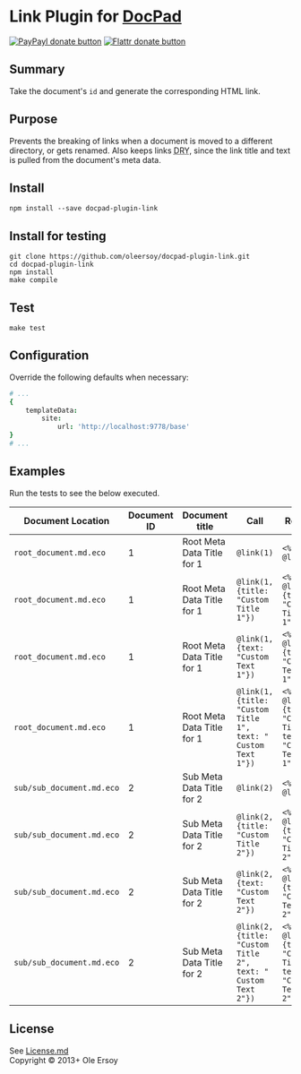 # Link Plugin for [DocPad](http://docpad.org)

[![PayPayl donate button](http://img.shields.io/paypal/donate.png?color=yellow)](https://www.paypal.com/cgi-bin/webscr?cmd=_s-xclick&hosted_button_id=HRXZXEADXLYT8 "Donate once-off to this project using Paypal")
[![Flattr donate button](http://img.shields.io/flattr/donate.png?color=yellow)](https://flattr.com/submit/auto?user_id=ole.ersoy&url=https://github.com/oleersoy/docpad-plugin-link.git&title=docpad-plugin-link&language=coffeescript&tags=github&category=software)

## Summary

Take the document's `id` and generate the corresponding HTML link.

## Purpose

Prevents the breaking of links when a document is moved to a different directory, 
or gets renamed. 
Also keeps links <abbr title="Don't Repeat Yourself">DRY</abbr>, 
since the link title and text is pulled from the document's meta data.

## Install

```
npm install --save docpad-plugin-link
```

## Install for testing

```
git clone https://github.com/oleersoy/docpad-plugin-link.git
cd docpad-plugin-link
npm install
make compile
```

## Test

```
make test
```

## Configuration

Override the following defaults when necessary:

```coffeescript
# ...
{
	templateData:
		site:
			url: 'http://localhost:9778/base'
}
# ...
```

## Examples

Run the tests to see the below executed.

|Document Location				|Document ID		|Document title							| Call															| Returned	|
| ---							| ---				| ---									| ---															| ---
| `root_document.md.eco`		| 1					| Root Meta Data Title for 1			| `@link(1)`													| `<%- @link(1)%>`	|
| `root_document.md.eco`		| 1					| Root Meta Data Title for 1			| `@link(1, {title: "Custom Title 1"})`							| `<%- @link(1, {title: "Custom Title 1"})%>`	|
| `root_document.md.eco`		| 1					| Root Meta Data Title for 1			| `@link(1, {text: "Custom Text 1"})`							| `<%- @link(1, {text: "Custom Text 1"})%>`	|
| `root_document.md.eco`		| 1					| Root Meta Data Title for 1			| `@link(1, {title: "Custom Title 1", text: " Custom Text 1"})`	| `<%- @link(1, {title: "Custom Title 1", text: "Custom Text 1"})%>`|
| `sub/sub_document.md.eco`		| 2					| Sub Meta Data Title for 2				| `@link(2)`													| `<%- @link(2)%>`	|
| `sub/sub_document.md.eco`		| 2					| Sub Meta Data Title for 2				| `@link(2, {title: "Custom Title 2"})`							| `<%- @link(2, {title: "Custom Title 2"})%>`	|
| `sub/sub_document.md.eco`		| 2					| Sub Meta Data Title for 2				| `@link(2, {text: "Custom Text 2"})`							| `<%- @link(2, {text: "Custom Text 2"})%>`	|
| `sub/sub_document.md.eco`		| 2					| Sub Meta Data Title for 2				| `@link(2, {title: "Custom Title 2", text: " Custom Text 2"})`	| `<%- @link(2, {title: "Custom Title 2", text: "Custom Text 2"})%>`	|

## License
See [License.md](License.md)
<br/>Copyright © 2013+ Ole Ersoy
